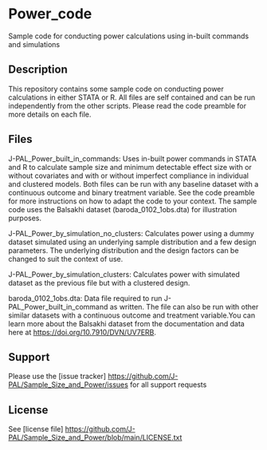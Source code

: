# Power_code
 Sample code for conducting power calculations using in-built commands and simulations

## Description

This repository contains some sample code on conducting power calculations in either STATA or R. All files are self contained and can be  run independently from the other scripts. Please read the code preamble for more details on each file.  


## Files

J-PAL_Power_built_in_commands: Uses in-built power commands in STATA and R to calculate sample size and minimum detectable effect size with or without covariates and with or without imperfect compliance in individual and clustered models. Both files can be run with any baseline dataset with a continuous outcome and binary treatment variable. See the code preamble for more instructions on how to adapt the code to your context. The sample code uses the Balsakhi dataset (baroda_0102_1obs.dta) for illustration purposes. 

J-PAL_Power_by_simulation_no_clusters: Calculates power using a dummy dataset simulated using an underlying sample distribution and a few design parameters. The underlying distribution and the design factors can be changed to suit the context of use. 

J-PAL_Power_by_simulation_clusters: Calculates power with simulated dataset as the previous file but with a clustered design. 

baroda_0102_1obs.dta: Data file required to run J-PAL_Power_built_in_command as written. The file can also be run with other similar datasets with a continuous outcome and treatment variable.You can learn more about the Balsakhi dataset from the documentation and data here at https://doi.org/10.7910/DVN/UV7ERB. 

## Support

Please use the [issue tracker] https://github.com/J-PAL/Sample_Size_and_Power/issues for all support requests


## License

See [license file] https://github.com/J-PAL/Sample_Size_and_Power/blob/main/LICENSE.txt 


